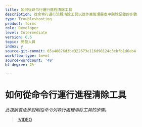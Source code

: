 ```yaml
---
title: 如何從命令行運行進程清除工具
description: 從命令行運行流程清除工具以從作業管理器表中刪除記錄的步驟
type: Troubleshooting
product: forms
role: Developer
level: Intermediate
version: 6.5
topic: 開發人員
index: y
source-git-commit: 65a40826d3be322673e116d98124c3cbfb1d6eb4
workflow-type: tm+mt
source-wordcount: '49'
ht-degree: 2%

---
```



# 如何從命令行運行進程清除工具

*此視訊會逐步說明從命令列執行處理清除工具的步驟。*

>[!VIDEO](https://video.tv.adobe.com/v/335508?quality=9&learn=on)
